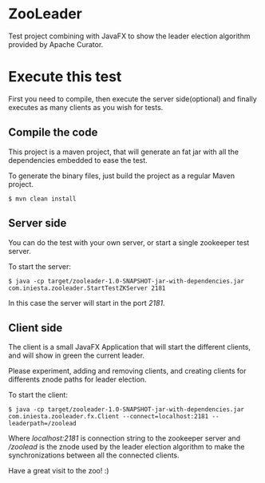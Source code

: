 # ZooLeader

Test project combining with JavaFX to show the leader election algorithm provided by Apache Curator.

# Execute this test

First you need to compile, then execute the server side(optional) and finally executes as many clients as you wish for tests.

## Compile the code

This project is a maven project, that will generate an fat jar with all the dependencies embedded to ease the test.

To generate the binary files, just build the project as a regular Maven project.

```
$ mvn clean install
```

## Server side
You can do the test with your own server, or start a single zookeeper test server.

To start the server:

```
$ java -cp target/zooleader-1.0-SNAPSHOT-jar-with-dependencies.jar com.iniesta.zooleader.StartTestZKServer 2181
```

In this case the server will start in the port *2181*.

## Client side
The client is a small JavaFX Application that will start the different clients, and will show in green the current leader.

Please experiment, adding and removing clients, and creating clients for differents znode paths for leader election.

To start the client:


```
$ java -cp target/zooleader-1.0-SNAPSHOT-jar-with-dependencies.jar com.iniesta.zooleader.fx.Client --connect=localhost:2181 --leaderpath=/zoolead
```

Where *localhost:2181* is connection string to the zookeeper server and */zoolead* is the znode used by the leader election algorithm to make the synchronizations between all the connected clients.

Have a great visit to the zoo! :)
